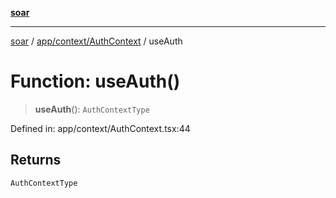 [**soar**](../../../../README.md)

***

[soar](../../../../modules.md) / [app/context/AuthContext](../README.md) / useAuth

# Function: useAuth()

> **useAuth**(): `AuthContextType`

Defined in: app/context/AuthContext.tsx:44

## Returns

`AuthContextType`
